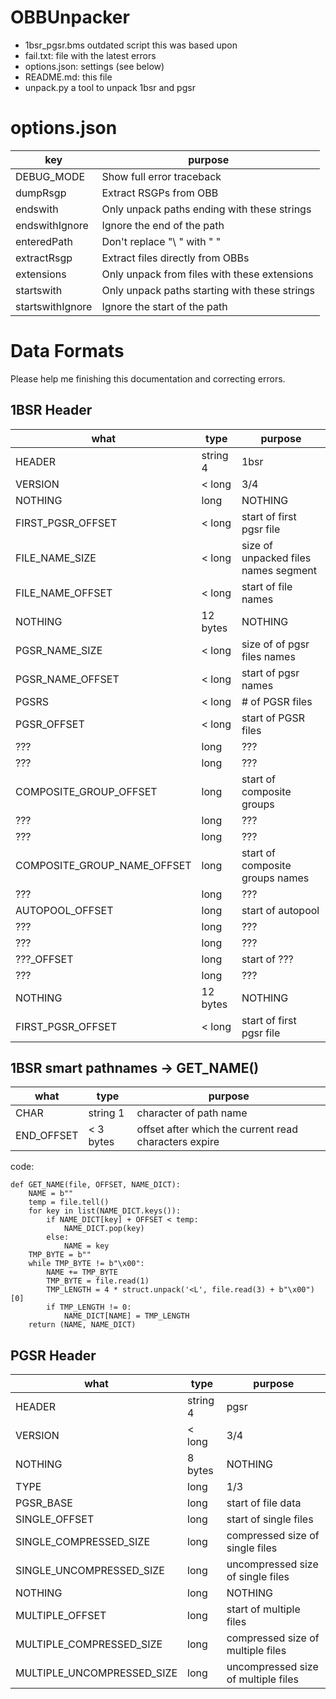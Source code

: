 # OBBUnpacker
- 1bsr_pgsr.bms outdated script this was based upon
- fail.txt: file with the latest errors
- options.json: settings (see below)
- README.md: this file
- unpack.py a tool to unpack 1bsr and pgsr

# options.json
key | purpose
--- | ---
DEBUG_MODE | Show full error traceback
dumpRsgp | Extract RSGPs from OBB
endswith |  Only unpack paths ending with these strings
endswithIgnore | Ignore the end of the path
enteredPath | Don't replace "\ " with " "
extractRsgp | Extract files directly from OBBs
extensions | Only unpack from files with these extensions
startswith | Only unpack paths starting with these strings
startswithIgnore | Ignore the start of the path

# Data Formats
Please help me finishing this documentation and correcting errors.

## 1BSR Header
what | type | purpose
--- | --- | ---
HEADER | string 4 | 1bsr
VERSION | < long | 3/4
NOTHING | long | NOTHING
FIRST_PGSR_OFFSET | < long | start of first pgsr file
FILE_NAME_SIZE | < long | size of unpacked files names segment
FILE_NAME_OFFSET | < long | start of file names
NOTHING | 12 bytes | NOTHING
PGSR_NAME_SIZE | < long | size of  of pgsr files names
PGSR_NAME_OFFSET | < long | start of pgsr names
PGSRS | < long | # of PGSR files
PGSR_OFFSET | < long | start of PGSR files
??? | long | ???
??? | long | ???
COMPOSITE_GROUP_OFFSET | long | start of composite groups
??? | long | ???
??? | long | ???
COMPOSITE_GROUP_NAME_OFFSET | long | start of composite groups names
??? | long | ???
AUTOPOOL_OFFSET | long | start of autopool
??? | long | ???
??? | long | ???
???_OFFSET | long | start of ???
??? | long | ???
NOTHING | 12 bytes | NOTHING
FIRST_PGSR_OFFSET | < long | start of first pgsr file

## 1BSR smart pathnames -> GET_NAME()
what | type | purpose
--- | --- | ---
CHAR | string 1 | character of path name
END_OFFSET | < 3 bytes | offset after which the current read characters expire

code:
```
def GET_NAME(file, OFFSET, NAME_DICT):
	NAME = b""
	temp = file.tell()
	for key in list(NAME_DICT.keys()):
		if NAME_DICT[key] + OFFSET < temp:
			NAME_DICT.pop(key)
		else:
			NAME = key
	TMP_BYTE = b""
	while TMP_BYTE != b"\x00":
		NAME += TMP_BYTE
		TMP_BYTE = file.read(1)
		TMP_LENGTH = 4 * struct.unpack('<L', file.read(3) + b"\x00")[0]
		if TMP_LENGTH != 0:
			NAME_DICT[NAME] = TMP_LENGTH
	return (NAME, NAME_DICT)
```

## PGSR Header
what | type | purpose
--- | --- | ---
HEADER | string 4 | pgsr
VERSION | < long | 3/4
NOTHING | 8 bytes | NOTHING
TYPE | long | 1/3
PGSR_BASE | long | start of file data
SINGLE_OFFSET | long | start of single files
SINGLE_COMPRESSED_SIZE | long | compressed size of single files
SINGLE_UNCOMPRESSED_SIZE | long | uncompressed size of single files
NOTHING | long | NOTHING
MULTIPLE_OFFSET | long | start of multiple files
MULTIPLE_COMPRESSED_SIZE | long | compressed size of multiple files
MULTIPLE_UNCOMPRESSED_SIZE | long | uncompressed size of multiple files
